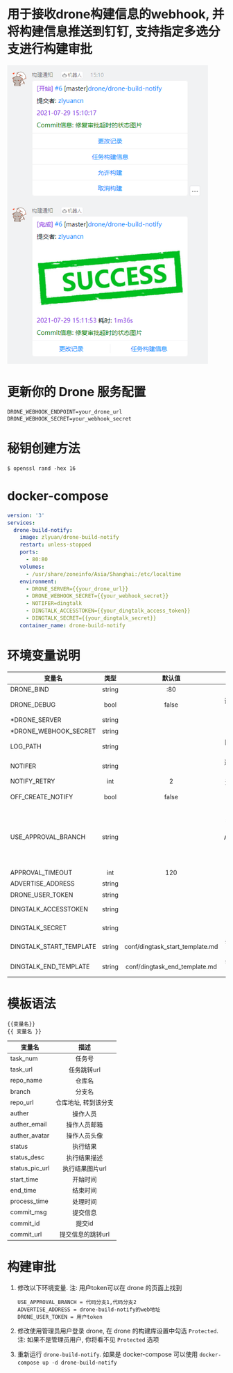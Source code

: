 # 用于接收drone构建信息的webhook, 并将构建信息推送到钉钉, 支持指定多选分支进行构建审批

![avatar](https://raw.githubusercontent.com/zlyuancn/drone-build-notify/master/assets/notify.png)

# 更新你的 Drone 服务配置

```text
DRONE_WEBHOOK_ENDPOINT=your_drone_url
DRONE_WEBHOOK_SECRET=your_webhook_secret
```

# 秘钥创建方法

```console
$ openssl rand -hex 16
```

# docker-compose

```yaml
version: '3'
services:
  drone-build-notify:
    image: zlyuan/drone-build-notify
    restart: unless-stopped
    ports:
      - 80:80
    volumes:
      - /usr/share/zoneinfo/Asia/Shanghai:/etc/localtime
    environment:
      - DRONE_SERVER={{your_drone_url}}
      - DRONE_WEBHOOK_SECRET={{your_webhook_secret}}
      - NOTIFER=dingtalk
      - DINGTALK_ACCESSTOKEN={{your_dingtalk_access_token}}
      - DINGTALK_SECRET={{your_dingtalk_secret}}
    container_name: drone-build-notify
```

# 环境变量说明

| 变量名                  |  类型  |             默认值              |                                        说明                                        |              示例               |
| ----------------------- | :----: | :-----------------------------: | :--------------------------------------------------------------------------------: | :-----------------------------: |
| DRONE_BIND              | string |               :80               |                                    服务监听地址                                    |               :80               |
| DRONE_DEBUG             |  bool  |              false              |                              调试模式,会输出额外信息                               |              false              |
| *DRONE_SERVER           | string |                                 |                                   drone服务地址                                    |
| *DRONE_WEBHOOK_SECRET   | string |                                 |                                    webhook秘钥                                     |
| LOG_PATH                | string |                                 |                          日志文件输出目录,不需要预先创建                           |
| NOTIFER                 | string |                                 |                          通告者,多个通告者用半角逗号隔开                           |            dingtalk             |
| NOTIFY_RETRY            |  int   |                2                |                                  通告失败重试次数                                  |                2                |
| OFF_CREATE_NOTIFY       |  bool  |              false              |                                 关闭创建动作的通告                                 |              false              |
| USE_APPROVAL_BRANCH     | string |                                 | 使用审批的分支, 多个分支用英文逗号隔开<br>AdvertiseAddress和DroneUserToken不能为空 |             master              |
| APPROVAL_TIMEOUT        |  int   |               120               |                                      审批超时                                      |                                 |
| ADVERTISE_ADDRESS       | string |                                 |                                      公告地址                                      | http://notify.drone.example.com |
| DRONE_USER_TOKEN        | string |                                 |                                   drone用户token                                   |                                 |
| DINGTALK_ACCESSTOKEN    | string |                                 |                            dingtalk通告者的access_token                            |
| DINGTALK_SECRET         | string |                                 |                               dingtalk通告者的secret                               |
| DINGTALK_START_TEMPLATE | string | conf/dingtask_start_template.md |                              钉钉消息任务开始模板文件                              |
| DINGTALK_END_TEMPLATE   | string |  conf/dingtask_end_template.md  |                              钉钉消息任务结束模板文件                              |

# 模板语法

```
{{变量名}}
{{ 变量名 }}
```

| 变量名         |         描述         |
| -------------- | :------------------: |
| task_num       |        任务号        |
| task_url       |     任务跳转url      |
| repo_name      |        仓库名        |
| branch         |        分支名        |
| repo_url       | 仓库地址, 转到该分支 |
| auther         |       操作人员       |
| auther_email   |     操作人员邮箱     |
| auther_avatar  |     操作人员头像     |
| status         |       执行结果       |
| status_desc    |     执行结果描述     |
| status_pic_url |   执行结果图片url    |
| start_time     |       开始时间       |
| end_time       |       结束时间       |
| process_time   |       处理时间       |
| commit_msg     |       提交信息       |
| commit_id      |        提交id        |
| commit_url     |  提交信息的跳转url   |

# 构建审批

1. 修改以下环境变量. 注: 用户token可以在 drone 的页面上找到
   ```
   USE_APPROVAL_BRANCH = 代码分支1,代码分支2
   ADVERTISE_ADDRESS = drone-build-notify的web地址
   DRONE_USER_TOKEN = 用户token
   ```

2. 修改使用管理员用户登录 drone, 在 drone 的构建库设置中勾选 `Protected`. 注: 如果不是管理员用户, 你将看不见 `Protected` 选项
3. 重新运行 `drone-build-notify`. 如果是 docker-compose 可以使用 `docker-compose up -d drone-build-notify`

